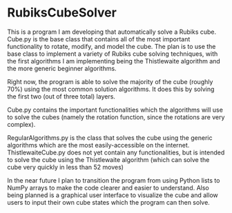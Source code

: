# RubiksCubeSolver

This is a program I am developing that automatically solve a Rubiks cube. Cube.py is the base class that contains all of the most important functionality to rotate, modify, and model the cube. The plan is to use the base class to implement a variety of Rubiks cube solving techniques, with the first algorithms I am implementing being the Thistlewaite algorithm and the more generic beginner algorithms.

Right now, the program is able to solve the majority of the cube (roughly 70%) using the most common solution algorithms. It does this by solving the first two (out of three total) layers.

Cube.py contains the important functionalities which the algorithms will use to solve the cubes (namely the rotation function, since the rotations are very complex).

RegularAlgorithms.py is the class that solves the cube using the generic algorithms which are the most easily-accessible on the internet.
ThistlewaiteCube.py does not yet contain any functionalities, but is intended to solve the cube using the Thistlewaite algorithm (which can solve the cube very quickly in less than 52 moves)

In the near future I plan to transition the program from using Python lists to NumPy arrays to make the code clearer and easier to understand.
Also being planned is a graphical user interface to visualize the cube and allow users to input their own cube states which the program can then solve.

